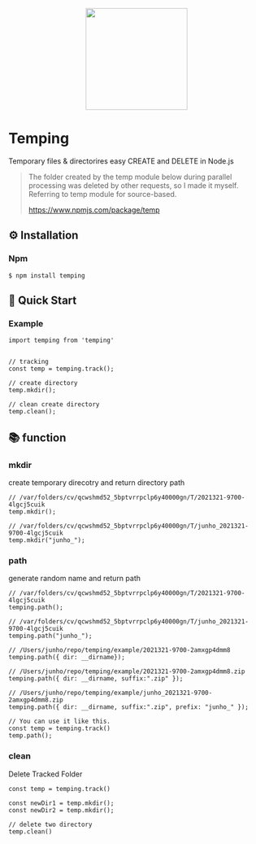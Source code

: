 <p align="center"><img width="200" src="https://junho2343.github.io/image/temping_logo.jpg"/></p>

# Temping

Temporary files & directorires easy CREATE and DELETE in Node.js

> The folder created by the temp module below during parallel processing was deleted by other requests, so I made it myself.  
> Referring to temp module for source-based.
>
> https://www.npmjs.com/package/temp

## :gear: Installation

### Npm

```
$ npm install temping
```

## :runner: Quick Start

### Example

```
import temping from 'temping'


// tracking
const temp = temping.track();

// create directory
temp.mkdir();

// clean create directory
temp.clean();
```

## :books: function

### mkdir

create temporary direcotry and return directory path

```
// /var/folders/cv/qcwshmd52_5bptvrrpclp6y40000gn/T/2021321-9700-4lgcj5cuik
temp.mkdir();

// /var/folders/cv/qcwshmd52_5bptvrrpclp6y40000gn/T/junho_2021321-9700-4lgcj5cuik
temp.mkdir("junho_");
```

### path

generate random name and return path

```
// /var/folders/cv/qcwshmd52_5bptvrrpclp6y40000gn/T/2021321-9700-4lgcj5cuik
temping.path();

// /var/folders/cv/qcwshmd52_5bptvrrpclp6y40000gn/T/junho_2021321-9700-4lgcj5cuik
temping.path("junho_");

// /Users/junho/repo/temping/example/2021321-9700-2amxgp4dmm8
temping.path({ dir: __dirname});

// /Users/junho/repo/temping/example/2021321-9700-2amxgp4dmm8.zip
temping.path({ dir: __dirname, suffix:".zip" });

// /Users/junho/repo/temping/example/junho_2021321-9700-2amxgp4dmm8.zip
temping.path({ dir: __dirname, suffix:".zip", prefix: "junho_" });

// You can use it like this.
const temp = temping.track()
temp.path();
```

### clean

Delete Tracked Folder

```
const temp = temping.track()

const newDir1 = temp.mkdir();
const newDir2 = temp.mkdir();

// delete two directory
temp.clean()

```
